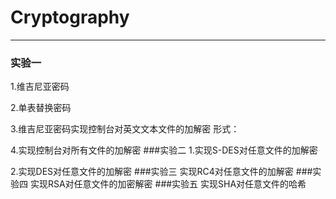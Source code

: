 # Cryptography
***
### 实验一
1.维吉尼亚密码

2.单表替换密码

3.维吉尼亚密码实现控制台对英文文本文件的加解密 形式：

4.实现控制台对所有文件的加解密
###实验二
1.实现S-DES对任意文件的加解密

2.实现DES对任意文件的加解密
###实验三
实现RC4对任意文件的加解密
###实验四
实现RSA对任意文件的加密解密
###实验五
实现SHA对任意文件的哈希

